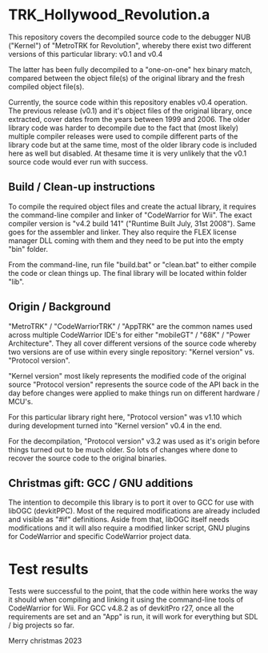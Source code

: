 # TRK_Hollywood_Revolution.a

This repository covers the decompiled source code to the debugger NUB ("Kernel")
of "MetroTRK for Revolution", whereby there exist two different versions of this
particular library: v0.1 and v0.4

The latter has been fully decompiled to a "one-on-one" hex binary match, compared
between the object file(s) of the original library and the fresh compiled object
file(s).

Currently, the source code within this repository enables v0.4 operation.
The previous release (v0.1) and it's object files of the original library, once
extracted, cover dates from the years between 1999 and 2006. The older library
code was harder to decompile due to the fact that (most likely) multiple compiler
releases were used to compile different parts of the library code but at the same
time, most of the older library code is included here as well but disabled. At
thesame time it is very unlikely that the v0.1 source code would ever run with
success.

## Build / Clean-up instructions

To compile the required object files and create the actual library, it requires
the command-line compiler and linker of "CodeWarrior for Wii". The exact compiler
version is "v4.2 build 141" ("Runtime Built July, 31st 2008"). Same goes for the
assembler and linker. They also require the FLEX license manager DLL coming with
them and they need to be put into the empty "bin" folder.

From the command-line, run file "build.bat" or "clean.bat" to either compile the
code or clean things up. The final library will be located within folder "lib".

## Origin / Background

"MetroTRK" / "CodeWarriorTRK" / "AppTRK" are the common names used across
multiple CodeWarrior IDE's for either "mobileGT" / "68K" / "Power Architecture".
They all cover different versions of the source code whereby two versions are of
use within every single repository: "Kernel version" vs. "Protocol version".

"Kernel version" most likely represents the modified code of the original source
"Protocol version" represents the source code of the API back in the day before
changes were applied to make things run on different hardware / MCU's.

For this particular library right here, "Protocol version" was v1.10 which
during development turned into "Kernel version" v0.4 in the end.

For the decompilation, "Protocol version" v3.2 was used as it's origin before
things turned out to be much older. So lots of changes where done to recover the
source code to the original binaries.

## Christmas gift: GCC / GNU additions

The intention to decompile this library is to port it over to GCC for use with
libOGC (devkitPPC). Most of the required modifications are already included and
visible as "#if" definitions. Aside from that, libOGC itself needs modifications
and it will also require a modified linker script, GNU plugins for CodeWarrior
and specific CodeWarrior project data.

# Test results

Tests were successful to the point, that the code within here works the way it
should when compiling and linking it using the command-line tools of CodeWarrior
for Wii. For GCC v4.8.2 as of devkitPro r27, once all the requirements are set
and an "App" is run, it will work for everything but SDL / big projects so far.



Merry christmas 2023
